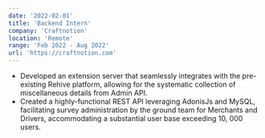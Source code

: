 ```yaml
---
date: '2022-02-01'
title: 'Backend Intern'
company: 'Craftnotion'
location: 'Remote'
range: 'Feb 2022 - Aug 2022'
url: 'https://craftnotion.com'
---
```


- Developed an extension server that seamlessly integrates with the pre-existing Rehive platform, allowing for the systematic collection of miscellaneous details from Admin API.
- Created a highly-functional REST API leveraging AdonisJs and MySQL, facilitating survey administration by the ground team for Merchants and Drivers, accommodating a substantial user base exceeding 10, 000 users.
